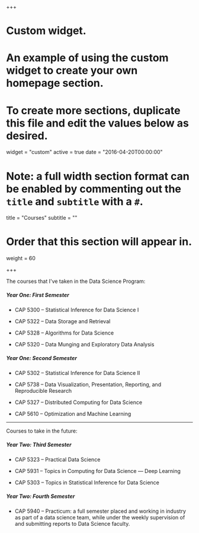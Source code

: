+++
# Custom widget.
# An example of using the custom widget to create your own homepage section.
# To create more sections, duplicate this file and edit the values below as desired.
widget = "custom"
active = true
date = "2016-04-20T00:00:00"

# Note: a full width section format can be enabled by commenting out the `title` and `subtitle` with a `#`.
title = "Courses"
subtitle = ""

# Order that this section will appear in.
weight = 60

+++

The courses that I've taken in the Data Science Program:

##### Year One: First Semester

- CAP 5300 – Statistical Inference for Data Science I

- CAP 5322 – Data Storage and Retrieval

- CAP 5328 – Algorithms for Data Science

- CAP 5320 – Data Munging and Exploratory Data Analysis


##### Year One: Second Semester

- CAP 5302 – Statistical Inference for Data Science II

- CAP 5738 – Data Visualization, Presentation, Reporting, and Reproducible Research

- CAP 5327 – Distributed Computing for Data Science

- CAP 5610 – Optimization and Machine Learning

-----------------------------------------------------------------------------------
Courses to take in the future: 

##### Year Two: Third Semester

- CAP 5323 – Practical Data Science

- CAP 5931 – Topics in Computing for Data Science — Deep Learning

- CAP 5303 – Topics in Statistical Inference for Data Science

##### Year Two: Fourth Semester  

- CAP 5940 – Practicum: a full semester placed and working in industry as part of a data science team, while under the weekly supervision of and submitting reports to Data Science faculty.
